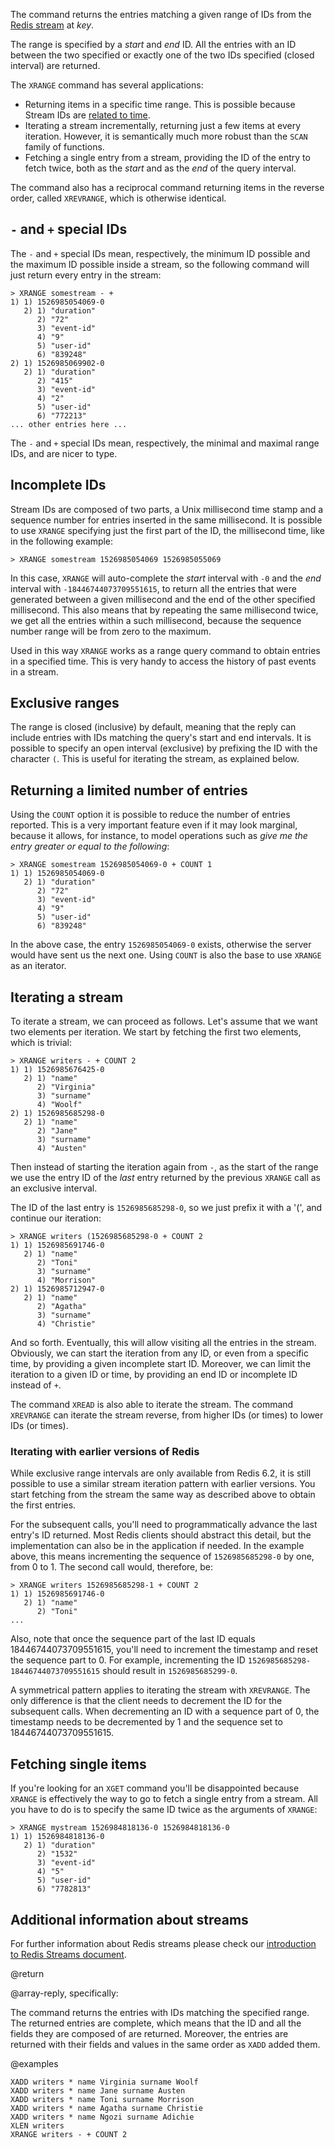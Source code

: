 The command returns the entries matching a given range of IDs from the [Redis stream](/docs/data-types/streams) at _key_.

The range is specified by a _start_ and _end_ ID.
All the entries with an ID between the two specified or exactly one of the two IDs specified (closed interval) are returned.

The `XRANGE` command has several applications:

* Returning items in a specific time range.
  This is possible because Stream IDs are [related to time](/topics/streams-intro).
* Iterating a stream incrementally, returning just a few items at every iteration.
  However, it is semantically much more robust than the `SCAN` family of functions.
* Fetching a single entry from a stream, providing the ID of the entry
  to fetch twice, both as the _start_ and as the _end_ of the query interval.

The command also has a reciprocal command returning items in the reverse order, called `XREVRANGE`, which is otherwise identical.

## `-` and `+` special IDs

The `-` and `+` special IDs mean, respectively, the minimum ID possible and the maximum ID possible inside a stream, so the following command will just return every entry in the stream:

```
> XRANGE somestream - +
1) 1) 1526985054069-0
   2) 1) "duration"
      2) "72"
      3) "event-id"
      4) "9"
      5) "user-id"
      6) "839248"
2) 1) 1526985069902-0
   2) 1) "duration"
      2) "415"
      3) "event-id"
      4) "2"
      5) "user-id"
      6) "772213"
... other entries here ...
```

The `-` and `+` special IDs mean, respectively, the minimal and maximal range IDs, and are nicer to type.

## Incomplete IDs

Stream IDs are composed of two parts, a Unix millisecond time stamp and a sequence number for entries inserted in the same millisecond.
It is possible to use `XRANGE` specifying just the first part of the ID, the millisecond time, like in the following example:

```
> XRANGE somestream 1526985054069 1526985055069
```

In this case, `XRANGE` will auto-complete the _start_ interval with `-0` and the _end_ interval with `-18446744073709551615`, to return all the entries that were generated between a given millisecond and the end of the other specified millisecond.
This also means that by repeating the same millisecond twice, we get all the entries within a such millisecond, because the sequence number range will be from zero to the maximum.

Used in this way `XRANGE` works as a range query command to obtain entries in a specified time. This is very handy to access the history of past events in a stream.

## Exclusive ranges

The range is closed (inclusive) by default, meaning that the reply can include entries with IDs matching the query's start and end intervals.
It is possible to specify an open interval (exclusive) by prefixing the ID with the character `(`.
This is useful for iterating the stream, as explained below.

## Returning a limited number of entries

Using the `COUNT` option it is possible to reduce the number of entries reported.
This is a very important feature even if it may look marginal, because it allows, for instance, to model operations such as *give me the entry greater or equal to the following*:

```
> XRANGE somestream 1526985054069-0 + COUNT 1
1) 1) 1526985054069-0
   2) 1) "duration"
      2) "72"
      3) "event-id"
      4) "9"
      5) "user-id"
      6) "839248"
```

In the above case, the entry `1526985054069-0` exists, otherwise the server would have sent us the next one.
Using `COUNT` is also the base to use `XRANGE` as an iterator.

## Iterating a stream

To iterate a stream, we can proceed as follows.
Let's assume that we want two elements per iteration. We start by fetching the first two elements, which is trivial:

```
> XRANGE writers - + COUNT 2
1) 1) 1526985676425-0
   2) 1) "name"
      2) "Virginia"
      3) "surname"
      4) "Woolf"
2) 1) 1526985685298-0
   2) 1) "name"
      2) "Jane"
      3) "surname"
      4) "Austen"
```

Then instead of starting the iteration again from `-`, as the start of the range we use the entry ID of the *last* entry returned by the previous `XRANGE` call as an exclusive interval.

The ID of the last entry is `1526985685298-0`, so we just prefix it with a '(', and continue our iteration:

```
> XRANGE writers (1526985685298-0 + COUNT 2
1) 1) 1526985691746-0
   2) 1) "name"
      2) "Toni"
      3) "surname"
      4) "Morrison"
2) 1) 1526985712947-0
   2) 1) "name"
      2) "Agatha"
      3) "surname"
      4) "Christie"
```

And so forth.
Eventually, this will allow visiting all the entries in the stream.
Obviously, we can start the iteration from any ID, or even from a specific time, by providing a given incomplete start ID.
Moreover, we can limit the iteration to a given ID or time, by providing an end ID or incomplete ID instead of `+`.

The command `XREAD` is also able to iterate the stream.
The command `XREVRANGE` can iterate the stream reverse, from higher IDs (or times) to lower IDs (or times).

### Iterating with earlier versions of Redis

While exclusive range intervals are only available from Redis 6.2, it is still possible to use a similar stream iteration pattern with earlier versions.
You start fetching from the stream the same way as described above to obtain the first entries.

For the subsequent calls, you'll need to programmatically advance the last entry's ID returned. Most Redis clients should abstract this detail, but the implementation can also be in the application if needed.
In the example above, this means incrementing the sequence of `1526985685298-0` by one, from 0 to 1.
The second call would, therefore, be:

```
> XRANGE writers 1526985685298-1 + COUNT 2
1) 1) 1526985691746-0
   2) 1) "name"
      2) "Toni"
...
```

Also, note that once the sequence part of the last ID equals 18446744073709551615, you'll need to increment the timestamp and reset the sequence part to 0.
For example, incrementing the ID `1526985685298-18446744073709551615` should result in `1526985685299-0`.

A symmetrical pattern applies to iterating the stream with `XREVRANGE`.
The only difference is that the client needs to decrement the ID for the subsequent calls.
When decrementing an ID with a sequence part of 0, the timestamp needs to be decremented by 1 and the sequence set to 18446744073709551615.

## Fetching single items

If you're looking for an `XGET` command you'll be disappointed because `XRANGE` is effectively the way to go to fetch a single entry from a stream.
All you have to do is to specify the same ID twice as the arguments of `XRANGE`:

```
> XRANGE mystream 1526984818136-0 1526984818136-0
1) 1) 1526984818136-0
   2) 1) "duration"
      2) "1532"
      3) "event-id"
      4) "5"
      5) "user-id"
      6) "7782813"
```

## Additional information about streams

For further information about Redis streams please check our [introduction to Redis Streams document](/topics/streams-intro).

@return

@array-reply, specifically:

The command returns the entries with IDs matching the specified range.
The returned entries are complete, which means that the ID and all the fields they are composed of are returned.
Moreover, the entries are returned with their fields and values in the same order as `XADD` added them.

@examples

```cli
XADD writers * name Virginia surname Woolf
XADD writers * name Jane surname Austen
XADD writers * name Toni surname Morrison
XADD writers * name Agatha surname Christie
XADD writers * name Ngozi surname Adichie
XLEN writers
XRANGE writers - + COUNT 2
```
